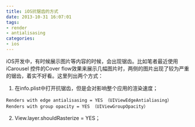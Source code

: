 ```yaml
---
title: iOS抗锯齿的方式
date: 2013-10-31 16:07:01
tags:
- render
- antialisasing
categories:
- ios
---
```


iOS开发中，有时候展示图片等内容的时候，会出现锯齿。比如笔者最近使用 iCarousel 控件的Cover flow效果来展示几幅图片时，两侧的图片出现了较为严重的锯齿，着实不好看。这里列出两个方式：

1. 在info.plist中打开抗锯齿，但是会对影响整个应用的渲染速度；
```
Renders with edge antialisasing = YES （UIViewEdgeAntialiasing）
Renders with group opacity = YES （UIViewGroupOpacity）
```

2. View.layer.shouldRasterize = YES；
